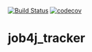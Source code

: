 [![Build Status](https://travis-ci.org/yurydoronin/job4j_tracker.svg?branch=master)](https://travis-ci.org/yurydoronin/job4j_tracker)
[![codecov](https://codecov.io/gh/yurydoronin/job4j_tracker/branch/master/graph/badge.svg)](https://codecov.io/gh/yurydoronin/job4j_tracker)
# job4j_tracker